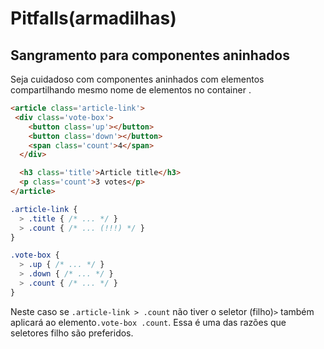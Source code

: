 # Pitfalls(armadilhas)

## Sangramento para componentes aninhados
Seja cuidadoso com componentes aninhados com elementos compartilhando mesmo nome de elementos no container .

```html
<article class='article-link'>
 <div class='vote-box'>
    <button class='up'></button>
    <button class='down'></button>
    <span class='count'>4</span>
  </div>

  <h3 class='title'>Article title</h3>
  <p class='count'>3 votes</p>
</article>
```

```scss
.article-link {
  > .title { /* ... */ }
  > .count { /* ... (!!!) */ }
}

.vote-box {
  > .up { /* ... */ }
  > .down { /* ... */ }
  > .count { /* ... */ }
}
```

Neste caso se `.article-link > .count` não tiver o seletor (filho)`>` também aplicará ao elemento`.vote-box .count`. Essa é uma das razões que seletores filho são preferidos.
